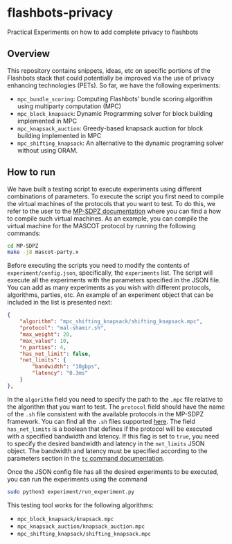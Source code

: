 # flashbots-privacy
Practical Experiments on how to add complete privacy to flashbots

## Overview
This repository contains snippets, ideas, etc on specific portions of the Flashbots stack that could potentially be improved via the use of privacy enhancing technologies (PETs).
So far, we have the following experiments:
- `mpc_bundle_scoring`: Computing Flashbots' bundle scoring algorithm using multiparty computation (MPC)
- `mpc_block_knapsack`: Dynamic Programming solver for block building implemented in MPC
- `mpc_knapsack_auction`: Greedy-based knapsack auction for block building implemented in MPC
- `mpc_shifting_knapsack`: An alternative to the dynamic programing solver without using ORAM.

## How to run

We have built a testing script to execute experiments using different combinations of parameters. To execute the script you first need to compile the virtual machines of the protocols that you want to test. To do this, we refer to the user to the [MP-SDPZ documentation](https://github.com/data61/MP-SPDZ/blob/master/README.md) where you can find a how to compile such virtual machines. As an example, you can compile the virtual machine for the MASCOT protocol by running the following commands:

```bash
cd MP-SDPZ
make -j8 mascot-party.x
```

Before executing the scripts you need to modify the contents of `experiment/config.json`, specifically, the `experiments` list. The script will execute all the experiments with the parameters specified in the JSON file. You can add as many experiments as you wish with different protocols, algorithms, parties, etc. An example of an experiment object that can be included in the list is presented next:

```json
{
    "algorithm": "mpc_shifting_knapsack/shifting_knapsack.mpc",
    "protocol": "mal-shamir.sh",
    "max_weight": 20,
    "max_value": 10,
    "n_parties": 4,
    "has_net_limit": false,
    "net_limits": {
        "bandwidth": "10gbps",
        "latency": "0.3ms"
    }
},
```

In the `algorithm` field you need to specify the path to the `.mpc` file relative to the algorithm that you want to test. The `protocol` field should have the name of the `.sh` file consistent with the available protocols in the MP-SDPZ framework. You can find all the `.sh` files supported [here](https://github.com/data61/MP-SPDZ/tree/master/Scripts). The field `has_net_limits` is a boolean that defines if the protocol will be executed with a specified bandwidth and latency. If this flag is set to `true`, you need to specify the desired bandwidth and latency in the `net_limits` JSON object. The bandwidth and latency must be specified according to the parameters section in the [`tc` command documentation](https://man7.org/linux/man-pages/man8/tc.8.html).

Once the JSON config file has all the desired experiments to be executed, you can run the experiments using the command

```bash
sudo python3 experiment/run_experiment.py
```

This testing tool works for the following algorithms:
- `mpc_block_knapsack/knapsack.mpc`
- `mpc_knapsack_auction/knapsack_auction.mpc`
- `mpc_shifting_knapsack/shifting_knapsack.mpc`